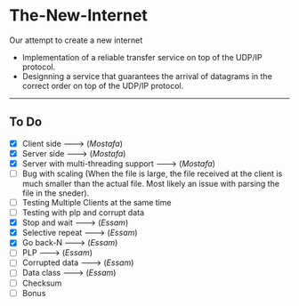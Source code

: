 # The-New-Internet
Our attempt to create a new internet
* Implementation of a reliable transfer service on top of the UDP/IP protocol.
* Designning a service that guarantees the arrival of datagrams in the correct order on top of the UDP/IP protocol.
---

## To Do ##

- [X] Client side ---> (*Mostafa*)
- [X] Server side ---> (*Mostafa*)
- [X] Server with multi-threading support ---> (*Mostafa*)
- [ ] Bug with scaling (When the file is large, the file received at the client is much smaller than the actual file. Most likely an issue with parsing the file in the sneder).
- [ ] Testing Multiple Clients at the same time
- [ ] Testing with plp and corrupt data
- [X] Stop and wait ---> (*Essam*)
- [X] Selective repeat ---> (*Essam*)
- [X] Go back-N ---> (*Essam*)
- [ ] PLP ---> (*Essam*)
- [ ] Corrupted data ---> (*Essam*)
- [ ] Data class ---> (*Essam*)
- [ ] Checksum
- [ ] Bonus
